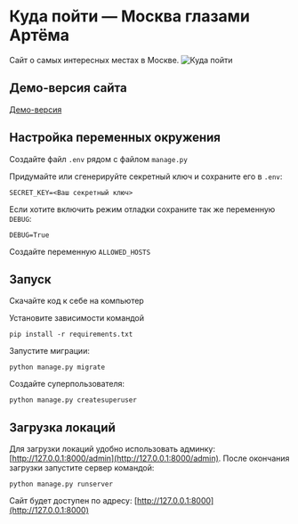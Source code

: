 # Куда пойти — Москва глазами Артёма

Сайт о самых интересных местах в Москве.
![&#x41A;&#x443;&#x434;&#x430; &#x43F;&#x43E;&#x439;&#x442;&#x438;](.gitbook/assets/site.png)

## Демо-версия сайта

[Демо-версия](https://gulfia83.pythonanywhere.com/)

## Настройка переменных окружения
Создайте файл `.env` рядом с файлом `manage.py`

Придумайте или сгенерируйте секретный ключ и сохраните его в `.env`:
```
SECRET_KEY=<Ваш секретный ключ>
```
Если хотите включить режим отладки сохраните так же переменную `DEBUG`:
```
DEBUG=True
```
Создайте переменную `ALLOWED_HOSTS`

## Запуск

Скачайте код к себе на компьютер

Установите зависимости командой
```
pip install -r requirements.txt
```
Запустите миграции:
```
python manage.py migrate
```
Создайте суперпользователя:
```
python manage.py createsuperuser
```

## Загрузка локаций

Для загрузки локаций удобно использовать админку: [http://127.0.0.1:8000/admin](http://127.0.0.1:8000/admin).
После окончания загрузки запустите сервер командой:
```
python manage.py runserver
```
Сайт будет доступен по адресу: [http://127.0.0.1:8000](http://127.0.0.1:8000)